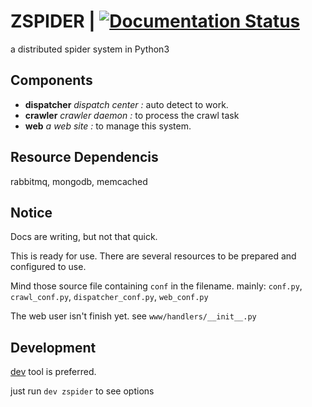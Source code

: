 # ZSPIDER | [![Documentation Status](https://readthedocs.org/projects/zspider/badge/?version=latest)](http://zspider.readthedocs.org/en/latest/?badge=latest)
a distributed spider system in Python3

## Components
- **dispatcher**
_dispatch center :_ auto detect to work.
- **crawler**
_crawler daemon :_ to process the crawl task
- **web**
_a web site :_ to manage this system.

## Resource Dependencis
rabbitmq, mongodb, memcached

## Notice
Docs are writing, but not that quick.

This is ready for use. There are several resources to be prepared and configured to use.

Mind those source file containing `conf` in the filename. mainly: `conf.py`, `crawl_conf.py`, `dispatcher_conf.py`, `web_conf.py`

The web user isn't finish yet. see `www/handlers/__init__.py`

## Development
[dev](https://github.com/wish/dev) tool is preferred.

just run `dev zspider` to see options
